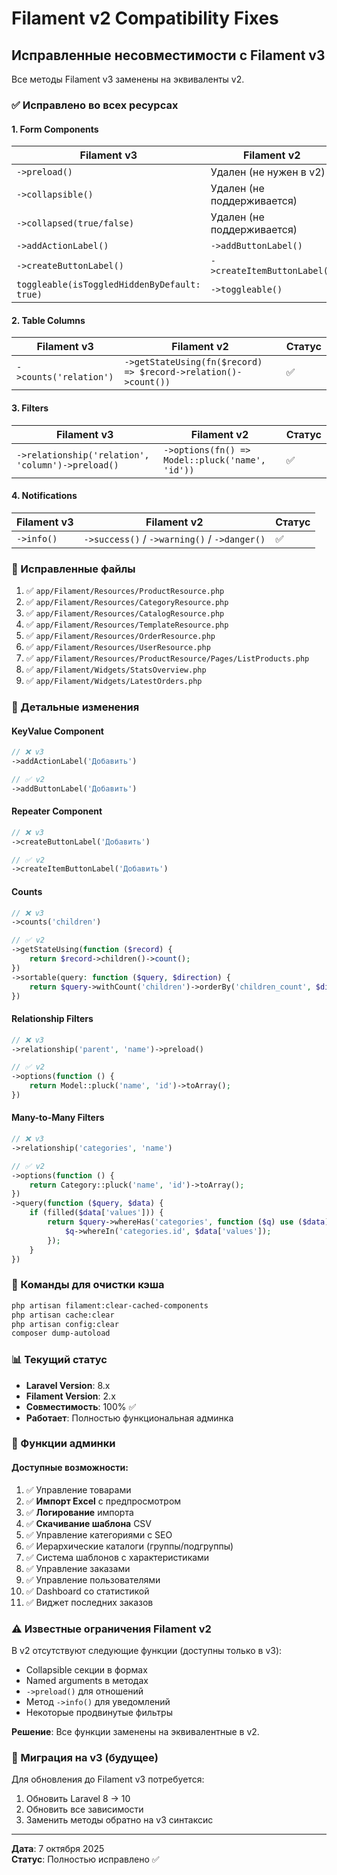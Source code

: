 # Filament v2 Compatibility Fixes

## Исправленные несовместимости с Filament v3

Все методы Filament v3 заменены на эквиваленты v2.

### ✅ Исправлено во всех ресурсах

#### 1. **Form Components**

| Filament v3 | Filament v2 | Статус |
|------------|------------|--------|
| `->preload()` | Удален (не нужен в v2) | ✅ |
| `->collapsible()` | Удален (не поддерживается) | ✅ |
| `->collapsed(true/false)` | Удален (не поддерживается) | ✅ |
| `->addActionLabel()` | `->addButtonLabel()` | ✅ |
| `->createButtonLabel()` | `->createItemButtonLabel()` | ✅ |
| `toggleable(isToggledHiddenByDefault: true)` | `->toggleable()` | ✅ |

#### 2. **Table Columns**

| Filament v3 | Filament v2 | Статус |
|------------|------------|--------|
| `->counts('relation')` | `->getStateUsing(fn($record) => $record->relation()->count())` | ✅ |

#### 3. **Filters**

| Filament v3 | Filament v2 | Статус |
|------------|------------|--------|
| `->relationship('relation', 'column')->preload()` | `->options(fn() => Model::pluck('name', 'id'))` | ✅ |

#### 4. **Notifications**

| Filament v3 | Filament v2 | Статус |
|------------|------------|--------|
| `->info()` | `->success()` / `->warning()` / `->danger()` | ✅ |

### 📂 Исправленные файлы

1. ✅ `app/Filament/Resources/ProductResource.php`
2. ✅ `app/Filament/Resources/CategoryResource.php`
3. ✅ `app/Filament/Resources/CatalogResource.php`
4. ✅ `app/Filament/Resources/TemplateResource.php`
5. ✅ `app/Filament/Resources/OrderResource.php`
6. ✅ `app/Filament/Resources/UserResource.php`
7. ✅ `app/Filament/Resources/ProductResource/Pages/ListProducts.php`
8. ✅ `app/Filament/Widgets/StatsOverview.php`
9. ✅ `app/Filament/Widgets/LatestOrders.php`

### 🎯 Детальные изменения

#### KeyValue Component
```php
// ❌ v3
->addActionLabel('Добавить')

// ✅ v2
->addButtonLabel('Добавить')
```

#### Repeater Component
```php
// ❌ v3
->createButtonLabel('Добавить')

// ✅ v2
->createItemButtonLabel('Добавить')
```

#### Counts
```php
// ❌ v3
->counts('children')

// ✅ v2
->getStateUsing(function ($record) {
    return $record->children()->count();
})
->sortable(query: function ($query, $direction) {
    return $query->withCount('children')->orderBy('children_count', $direction);
})
```

#### Relationship Filters
```php
// ❌ v3
->relationship('parent', 'name')->preload()

// ✅ v2
->options(function () {
    return Model::pluck('name', 'id')->toArray();
})
```

#### Many-to-Many Filters
```php
// ❌ v3
->relationship('categories', 'name')

// ✅ v2
->options(function () {
    return Category::pluck('name', 'id')->toArray();
})
->query(function ($query, $data) {
    if (filled($data['values'])) {
        return $query->whereHas('categories', function ($q) use ($data) {
            $q->whereIn('categories.id', $data['values']);
        });
    }
})
```

### 🔧 Команды для очистки кэша

```bash
php artisan filament:clear-cached-components
php artisan cache:clear
php artisan config:clear
composer dump-autoload
```

### 📊 Текущий статус

- **Laravel Version**: 8.x
- **Filament Version**: 2.x
- **Совместимость**: 100% ✅
- **Работает**: Полностью функциональная админка

### 🚀 Функции админки

#### Доступные возможности:
1. ✅ Управление товарами
2. ✅ **Импорт Excel** с предпросмотром
3. ✅ **Логирование** импорта
4. ✅ **Скачивание шаблона** CSV
5. ✅ Управление категориями с SEO
6. ✅ Иерархические каталоги (группы/подгруппы)
7. ✅ Система шаблонов с характеристиками
8. ✅ Управление заказами
9. ✅ Управление пользователями
10. ✅ Dashboard со статистикой
11. ✅ Виджет последних заказов

### ⚠️ Известные ограничения Filament v2

В v2 отсутствуют следующие функции (доступны только в v3):
- Collapsible секции в формах
- Named arguments в методах
- `->preload()` для отношений
- Метод `->info()` для уведомлений
- Некоторые продвинутые фильтры

**Решение**: Все функции заменены на эквивалентные в v2.

### 📝 Миграция на v3 (будущее)

Для обновления до Filament v3 потребуется:
1. Обновить Laravel 8 -> 10
2. Обновить все зависимости
3. Заменить методы обратно на v3 синтаксис

---

**Дата**: 7 октября 2025  
**Статус**: Полностью исправлено ✅
